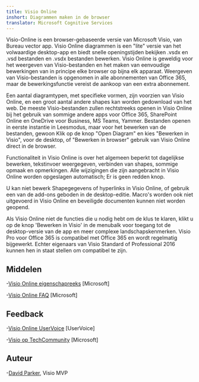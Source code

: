 ```yaml
---
title: Visio Online
inshort: Diagrammen maken in de browser
translator: Microsoft Cognitive Services
---
```



Visio-Online is een browser-gebaseerde versie van Microsoft Visio, van Bureau vector app. Visio Online diagrammen is een "lite" versie van het volwaardige desktop-app en biedt snelle openingstijden bekijken .vsdx en .vsd bestanden en .vsdx bestanden bewerken. Visio Online is geweldig voor het weergeven van Visio-bestanden en het maken van eenvoudige bewerkingen van in principe elke browser op bijna elk apparaat. Weergeven van Visio-bestanden is opgenomen in alle abonnementen van Office 365, maar de bewerkingsfunctie vereist de aankoop van een extra abonnement.

Een aantal diagramtypen, met specifieke vormen, zijn voorzien van Visio Online, en een groot aantal andere shapes kan worden gedownload van het web. De meeste Visio-bestanden zullen rechtstreeks openen in Visio Online bij het gebruik van sommige andere apps voor Office 365, SharePoint Online en OneDrive voor Business, MS Teams, Yammer. Bestanden openen in eerste instantie in Leesmodus, maar voor het bewerken van de bestanden, gewoon Klik op de knop "Open Diagram" en kies "Bewerken in Visio", voor de desktop, of "Bewerken in browser" gebruik van Visio Online direct in de browser.

Functionaliteit in Visio Online is over het algemeen beperkt tot dagelijkse bewerken, tekstinvoer weergegeven, verbinden van shapes, sommige opmaak en opmerkingen. Alle wijzigingen die zijn aangebracht in Visio Online worden opgeslagen automatisch; Er is geen redden knop.

U kan niet bewerk Shapegegevens of hyperlinks in Visio Online, of gebruik een van de add-ons geboden in de desktop-editie. Macro's worden ook niet uitgevoerd in Visio Online en beveiligde documenten kunnen niet worden geopend.

Als Visio Online niet de functies die u nodig hebt om de klus te klaren, klikt u op de knop 'Bewerken in Visio' in de menubalk voor toegang tot de desktop-versie van de app en meer complexe landschapskenmerken. Visio Pro voor Office 365 is compatibel met Office 365 en wordt regelmatig bijgewerkt. Echter eigenaars van Visio Standard of Professional 2016 kunnen hen in staat stellen om compatibel te zijn.

Middelen
---------

-[Visio Online eigenschapreeks](https://technet.microsoft.com/library/visio-online-service-descriptoin.aspx)
    \[Microsoft\]

-[Visio Online FAQ](https://support.office.com/en-us/article/Visio-Online-Frequently-Asked-Questions-e6647040-2fca-42ec-9fa5-d16a4e39e0ee?ui=en-US&rs=en-US&ad=US)
    \[Microsoft\]

Feedback
---------

-[Visio Online UserVoice](https://visio.uservoice.com/forums/368199-visio-online)
    \[UserVoice\]

-[Visio op TechCommunity](https://techcommunity.microsoft.com/t5/Visio/ct-p/Visio)
    \[Microsoft\]

Auteur
---------

-[David Parker](https://www.linkedin.com/in/bvisual/), Visio MVP


